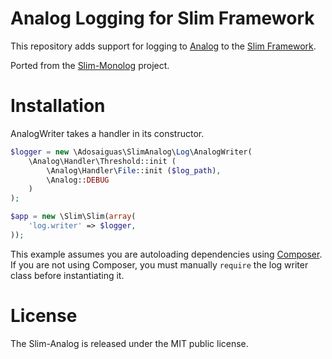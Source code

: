 # Analog Logging for Slim Framework

This repository adds support for logging to [Analog](https://github.com/jbroadway/analog/) to the [Slim Framework](http://www.slimframework.com/).

Ported from the [Slim-Monolog](https://github.com/Flynsarmy/Slim-Monolog) project.

# Installation

AnalogWriter takes a handler in its constructor.

```php
$logger = new \Adosaiguas\SlimAnalog\Log\AnalogWriter(
	\Analog\Handler\Threshold::init (
		\Analog\Handler\File::init ($log_path),
		\Analog::DEBUG
	)
);

$app = new \Slim\Slim(array(
    'log.writer' => $logger,
));
```

This example assumes you are autoloading dependencies using [Composer](http://getcomposer.org/). If you are not
using Composer, you must manually `require` the log writer class before instantiating it.

# License

The Slim-Analog is released under the MIT public license.
